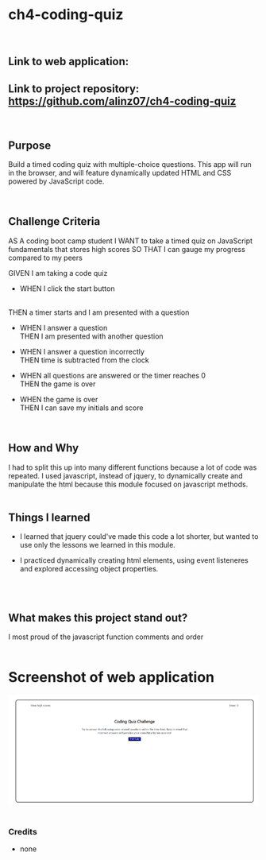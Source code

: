 # ch4-coding-quiz
<br/>

## **Link** to web application:  

## **Link** to project repository: https://github.com/alinz07/ch4-coding-quiz 
<br/>

## **Purpose**
Build a timed coding quiz with multiple-choice questions. This app will run in the browser, and will feature dynamically updated HTML and CSS powered by JavaScript code.

<br/>

## **Challenge Criteria**
AS A coding boot camp student
I WANT to take a timed quiz on JavaScript fundamentals that stores high scores
SO THAT I can gauge my progress compared to my peers

GIVEN I am taking a code quiz</br>

* WHEN I click the start button
 </br>
 THEN a timer starts and I am presented with a question

* WHEN I answer a question</br>
THEN I am presented with another question

* WHEN I answer a question incorrectly</br>
THEN time is subtracted from the clock

* WHEN all questions are answered or the timer reaches 0</br>
THEN the game is over

* WHEN the game is over</br>
THEN I can save my initials and score

<br/>

## **How and Why**
I had to split this up into many different functions because a lot of code was repeated. I used javascript, instead of jquery, to dynamically create and manipulate the html because this module focused on javascript methods.
<br/>
<br/>

## **Things I learned**
* I learned that jquery could've made this code a lot shorter, but wanted to use only the lessons we learned in this module.

* I practiced dynamically creating html elements, using event listeneres and explored accessing object properties.
<br/>
<br/>

## **What makes this project stand out?**
I most proud of the javascript function comments and order
<br/>
<br/>
# Screenshot of web application
![gif-of-webapp](./mockup-images/ch4-gif.gif)
<br/>
<br/>

### **Credits**
* none

